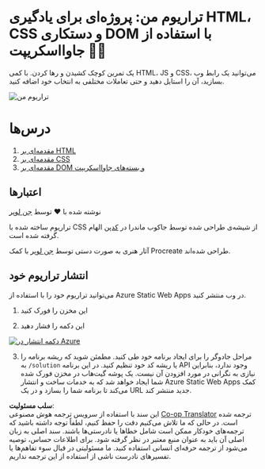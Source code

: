 <!--
CO_OP_TRANSLATOR_METADATA:
{
  "original_hash": "7965cd2bc5dc92ad888dc4c6ab2ab70a",
  "translation_date": "2025-08-24T11:58:52+00:00",
  "source_file": "3-terrarium/README.md",
  "language_code": "fa"
}
-->
# تراریوم من: پروژه‌ای برای یادگیری HTML، CSS و دستکاری DOM با استفاده از جاوااسکریپت 🌵🌱

یک تمرین کوچک کشیدن و رها کردن. با کمی HTML، JS و CSS، می‌توانید یک رابط وب بسازید، آن را استایل دهید و حتی تعاملات مختلفی به انتخاب خود اضافه کنید.

![تراریوم من](../../../3-terrarium/images/screenshot_gray.png)

# درس‌ها

1. [مقدمه‌ای بر HTML](./1-intro-to-html/README.md)  
2. [مقدمه‌ای بر CSS](./2-intro-to-css/README.md)  
3. [مقدمه‌ای بر DOM و بسته‌های جاوااسکریپت](./3-intro-to-DOM-and-closures/README.md)  

## اعتبارها

نوشته شده با ♥️ توسط [جن لوپر](https://www.twitter.com/jenlooper)  

تراریوم ساخته شده با CSS از شیشه‌ی طراحی شده توسط جاکوب ماندرا در [کدپن](https://codepen.io/Rotarepmi/pen/rjpNZY) الهام گرفته شده است.  

آثار هنری به صورت دستی توسط [جن لوپر](http://jenlooper.com) با کمک Procreate طراحی شده‌اند.  

## انتشار تراریوم خود

می‌توانید تراریوم خود را با استفاده از Azure Static Web Apps در وب منتشر کنید.  

1. این مخزن را فورک کنید  

2. این دکمه را فشار دهید  

[![دکمه انتشار در Azure](https://aka.ms/deploytoazurebutton)](https://portal.azure.com/?feature.customportal=false&WT.mc_id=academic-77807-sagibbon#create/Microsoft.StaticApp)  

3. مراحل جادوگر را برای ایجاد برنامه خود طی کنید. مطمئن شوید که ریشه برنامه را به `/solution` یا ریشه کد خود تنظیم کنید. در این برنامه API وجود ندارد، بنابراین نیازی به نگرانی در مورد افزودن آن نیست. یک پوشه گیت‌هاب در مخزن فورک شده شما ایجاد خواهد شد که به خدمات ساخت و انتشار Azure Static Web Apps کمک می‌کند تا برنامه شما را بسازد و در یک URL جدید منتشر کند.  

**سلب مسئولیت**:  
این سند با استفاده از سرویس ترجمه هوش مصنوعی [Co-op Translator](https://github.com/Azure/co-op-translator) ترجمه شده است. در حالی که ما تلاش می‌کنیم دقت را حفظ کنیم، لطفاً توجه داشته باشید که ترجمه‌های خودکار ممکن است شامل خطاها یا نادرستی‌ها باشند. سند اصلی به زبان اصلی آن باید به عنوان منبع معتبر در نظر گرفته شود. برای اطلاعات حساس، توصیه می‌شود از ترجمه حرفه‌ای انسانی استفاده کنید. ما مسئولیتی در قبال سوء تفاهم‌ها یا تفسیرهای نادرست ناشی از استفاده از این ترجمه نداریم.